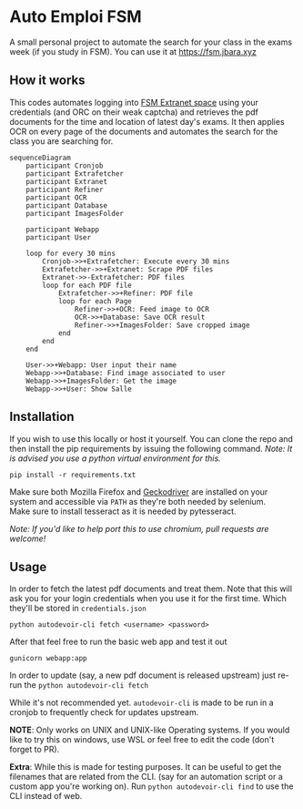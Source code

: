 # Auto Emploi FSM

A small personal project to automate the search for your class in the exams week (if you study in FSM). You can use it at https://fsm.jbara.xyz

## How it works
This codes automates logging into [FSM Extranet space](https://fsm.rnu.tn//extranet) using your credentials (and ORC on their weak captcha) and retrieves the pdf documents for the time and location of latest day's exams. It then applies OCR on every page of the documents and automates the search for the class you are searching for.
```mermaid
sequenceDiagram
    participant Cronjob
    participant Extrafetcher
    participant Extranet
    participant Refiner
    participant OCR
    participant Database
    participant ImagesFolder

    participant Webapp
    participant User

    loop for every 30 mins
        Cronjob->>+Extrafetcher: Execute every 30 mins
        Extrafetcher->>+Extranet: Scrape PDF files
        Extranet->>-Extrafetcher: PDF files
        loop for each PDF file
            Extrafetcher->>+Refiner: PDF file
            loop for each Page
                Refiner->>+OCR: Feed image to OCR
                OCR->>+Database: Save OCR result
                Refiner->>+ImagesFolder: Save cropped image
            end
        end
    end

    User->>+Webapp: User input their name
    Webapp->>+Database: Find image associated to user 
    Webapp->>+ImagesFolder: Get the image
    Webapp->>+User: Show Salle

```
## Installation
If you wish to use this locally or host it yourself. You can clone the repo and then install the pip requirements by issuing the following command.
*Note: It is advised you use a python virtual environment for this.*  
```
pip install -r requirements.txt
```
Make sure both Mozilla Firefox and [Geckodriver](https://github.com/mozilla/geckodriver/releases/) are installed on your system and accessible via `PATH` as they're both needed by selenium.  
Make sure to install tesseract as it is needed by pytesseract.

*Note: If you'd like to help port this to use chromium, pull requests are welcome!*  
## Usage
In order to fetch the latest pdf documents and treat them. Note that this will ask you for your login credentials when you use it for the first time. Which they'll be stored in `credentials.json`
```
python autodevoir-cli fetch <username> <password>
```
After that feel free to run the basic web app and test it out
```
gunicorn webapp:app
```
In order to update (say, a new pdf document is released upstream) just re-run the `python autodevoir-cli fetch`

While it's not recommended yet. `autodevoir-cli` is made to be run in a cronjob to frequently check for updates upstream.

**NOTE**: Only works on UNIX and UNIX-like Operating systems. If you would like to try this on windows, use WSL or feel free to edit the code (don't forget to PR).

**Extra**: While this is made for testing purposes. It can be useful to get the filenames that are related from the CLI. (say for an automation script or a custom app you're working on). Run `python autodevoir-cli find` to use the CLI instead of web.

